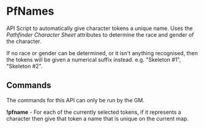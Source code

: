 PfNames
=======

API Script to automatically give character tokens a unique name. Uses the 
_Pathfinder Character Sheet_ attributes to determine the race and gender of
the character.

If no race or gender can be determined, or it isn't anything recognised, then
the tokens will be given a numerical suffix instead. e.g. "Skeleton #1", 
"Skeleton #2".

Commands
--------

The commands for this API can only be run by the GM.

**!pfname** - For each of the currently selected tokens, if it represents a
character then give that token a name that is unique on the current map.
